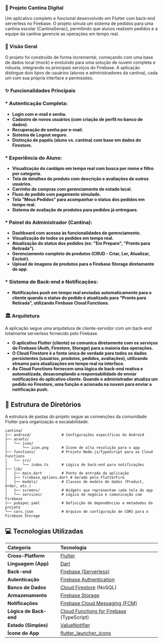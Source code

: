 ### 📱 Projeto Cantina Digital
Um aplicativo completo e funcional desenvolvido em Flutter com back-end serverless no Firebase. O projeto simula um sistema de pedidos para uma cantina escolar (CantinaSenac), permitindo que alunos realizem pedidos e a equipe da cantina gerencie as operações em tempo real.

### 🚀 Visão Geral
O projeto foi construído de forma incremental, começando com uma base de dados local (mock) e evoluindo para uma solução de nuvem completa e robusta, integrando os principais serviços do Firebase. A aplicação distingue dois tipos de usuários (alunos e administradores da cantina), cada um com sua própria interface e permissões.

### ✨ Funcionalidades Principais
### * **Autenticação Completa:**
* **Login com e-mail e senha.**
* **Cadastro de novos usuários (com criação de perfil no banco de dados).**
* **Recuperação de senha por e-mail.**
* **Sistema de Logout seguro.**
* **Distinção de papéis (aluno vs. cantina) com base em dados do Firestore.**

### * **Experiência do Aluno:**
* **Visualização do cardápio em tempo real com busca por nome e filtro por categoria.**
* **Tela de detalhes do produto com descrição e avaliações de outros usuários.**
* **Carrinho de compras com gerenciamento de estado local.**
* **Fluxo de pedido com pagamento simulado.**
* **Tela "Meus Pedidos" para acompanhar o status dos pedidos em tempo real.**
* **Sistema de avaliação de produtos para pedidos já entregues.**

### * **Painel do Administrador (Cantina):**
* **Dashboard com acesso às funcionalidades de gerenciamento.**
* **Visualização de todos os pedidos em tempo real.**
* **Atualização do status dos pedidos (ex: "Em Preparo", "Pronto para Retirada").**
* **Gerenciamento completo de produtos (CRUD - Criar, Ler, Atualizar, Excluir).**
* **Upload de imagens de produtos para o Firebase Storage diretamente do app.**

### * **Sistema de Back-end e Notificações:**
* **Notificações push em tempo real enviadas automaticamente para o cliente quando o status do pedido é atualizado para "Pronto para Retirada", utilizando Firebase Cloud Functions.**

### 🏛️ Arquitetura
A aplicação segue uma arquitetura de cliente-servidor com um back-end totalmente serverless fornecido pelo Firebase.
* **O aplicativo Flutter (cliente) se comunica diretamente com os serviços do Firebase (Auth, Firestore, Storage) para a maioria das operações.**
* **O Cloud Firestore é a fonte única de verdade para todos os dados persistentes (usuários, produtos, pedidos, avaliações), utilizando streams para atualizações em tempo real na interface.**
* **As Cloud Functions fornecem uma lógica de back-end reativa e automatizada, desacomplando a responsabilidade de enviar notificações do aplicativo cliente. Quando o administrador atualiza um pedido no Firestore, uma função é acionada na nuvem para enviar a notificação push.**

## 📂 Estrutura de Diretórios

A estrutura de pastas do projeto segue as convenções da comunidade Flutter para organização e escalabilidade.

```
cantina/
├── android/              # Configurações específicas do Android
├── assets/
│   └── icon/
│       └── icon.png      # Ícone de alta resolução para o app
├── functions/            # Projeto Node.js/TypeScript para as Cloud Functions
│   └── src/
│       └── index.ts      # Lógica de back-end para notificações
├── lib/
│   ├── main.dart         # Ponto de entrada da aplicação
│   ├── firebase_options.dart # Gerado pelo FlutterFire
│   ├── models/           # Classes de modelo de dados (Product, Order, etc.)
│   ├── screens/          # Widgets que representam cada tela do app
│   └── services/         # Lógica de negócio e comunicação com Firebase
├── pubspec.yaml          # Definição de dependências e metadados do projeto
└── cors.json             # Arquivo de configuração de CORS para o Firebase Storage
```

## 💻 Tecnologias Utilizadas

| Categoria          | Tecnologia                                                              |
| :----------------- | :---------------------------------------------------------------------- |
| **Cross-Platform** | [Flutter](https://flutter.dev/)                                         |
| **Linguagem (App)**| [Dart](https://dart.dev/)                                               |
| **Back-end** | [Firebase (Serverless)](https://firebase.google.com/)                   |
| **Autenticação** | [Firebase Authentication](https://firebase.google.com/docs/auth)        |
| **Banco de Dados** | [Cloud Firestore](https://firebase.google.com/docs/firestore) (NoSQL)   |
| **Armazenamento** | [Firebase Storage](https://firebase.google.com/docs/storage)            |
| **Notificações** | [Firebase Cloud Messaging (FCM)](https://firebase.google.com/docs/cloud-messaging)|
| **Lógica de Back-end**| [Cloud Functions for Firebase](https://firebase.google.com/docs/functions) (TypeScript) |
| **Estado (Simples)** | [ValueNotifier](https://api.flutter.dev/flutter/foundation/ValueNotifier-class.html)                   |
| **Ícone do App** | [flutter\_launcher\_icons](https://pub.dev/packages/flutter_launcher_icons)                          |
